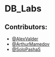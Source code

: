 # DB_Labs

## Contributors:

* [@AlexValder](https://github.com/AlexValder)
* [@ArthurMamedov](https://github.com/ArthurMamedov)
* [@SoloPashaS](https://github.com/SoloPashaS)
